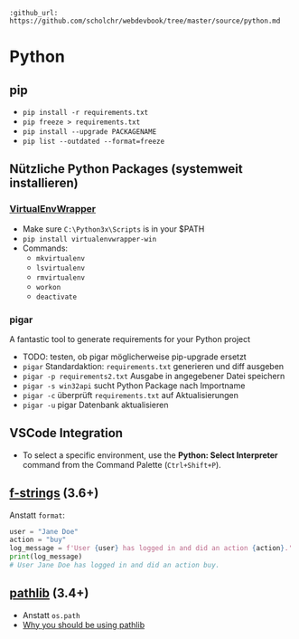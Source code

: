 ```eval_rst
:github_url: https://github.com/scholchr/webdevbook/tree/master/source/python.md
```

# Python

## pip

* `pip install -r requirements.txt`
* `pip freeze > requirements.txt`
* `pip install --upgrade PACKAGENAME`
* `pip list --outdated --format=freeze`

## Nützliche Python Packages (systemweit installieren)

### [VirtualEnvWrapper](https://github.com/davidmarble/virtualenvwrapper-win)

* Make sure `C:\Python3x\Scripts` is in your $PATH
* `pip install virtualenvwrapper-win`
* Commands:
    * `mkvirtualenv`
    * `lsvirtualenv`
    * `rmvirtualenv`
    * `workon`
    * `deactivate`

### pigar

A fantastic tool to generate requirements for your Python project
* TODO: testen, ob pigar möglicherweise pip-upgrade ersetzt
* `pigar` Standardaktion: `requirements.txt` generieren und diff ausgeben
* `pigar -p requirements2.txt` Ausgabe in angegebener Datei speichern
* `pigar -s win32api` sucht Python Package nach Importname
* `pigar -c` überprüft `requirements.txt` auf Aktualisierungen
* `pigar -u` pigar Datenbank aktualisieren

## VSCode Integration

* To select a specific environment, use the **Python: Select Interpreter** command from the Command Palette (`Ctrl+Shift+P`).

## [f-strings](https://www.python.org/dev/peps/pep-0498/) (3.6+)

Anstatt `format`:
```python
user = "Jane Doe"
action = "buy"
log_message = f'User {user} has logged in and did an action {action}.'
print(log_message)
# User Jane Doe has logged in and did an action buy.
```

## [pathlib](https://docs.python.org/3/library/pathlib.html) (3.4+)

* Anstatt `os.path`
* [Why you should be using pathlib](https://treyhunner.com/2018/12/why-you-should-be-using-pathlib/)


